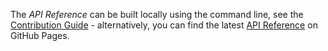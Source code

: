 The _API Reference_ can be built locally using the command line, see the  [Contribution Guide](../Guides/ContributionGuide.md) - alternatively, you can find the latest [API Reference](https://heremaps.github.io/msdkui-ios/) on GitHub Pages.
